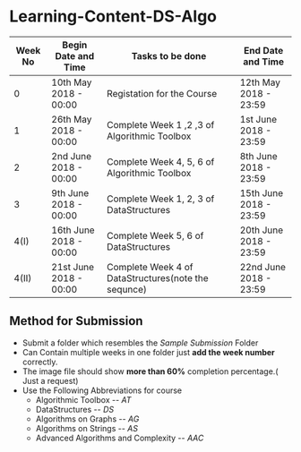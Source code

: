 # Learning-Content-DS-Algo

|Week No  |Begin Date and Time            |Tasks to be done                                     |End Date and Time      |
|---------|-------------------------------|-----------------------------------------------------|-------------------    |
|0        |10th May 2018 - 00:00          |Registation for the Course                           |12th May 2018 - 23:59  |
|1        |26th May 2018 - 00:00          |Complete Week 1 ,2 ,3 of Algorithmic Toolbox         |1st June 2018 - 23:59  |
|2        |2nd June 2018 - 00:00          |Complete Week 4, 5, 6 of Algorithmic Toolbox         |8th June 2018 - 23:59  |
|3        |9th June 2018 - 00:00          |Complete Week 1, 2, 3 of DataStructures              |15th June 2018 - 23:59 |
|4(I)     |16th June 2018 - 00:00         |Complete Week 5, 6 of DataStructures                 |20th June 2018 - 23:59 |
|4(II)    |21st June 2018 - 00:00         |Complete Week 4 of DataStructures(note the sequnce)  |22nd June 2018 - 23:59 |

## Method for Submission

- Submit a folder which resembles the *Sample Submission* Folder
- Can Contain multiple weeks in one folder just **add the week number** correctly.
- The image file should show **more than 60%** completion percentage.( Just a request)
- Use the Following Abbreviations for course
    - Algorithmic Toolbox -- *AT*
    - DataStructures -- *DS*
    - Algorithms on Graphs -- *AG*
    - Algorithms on Strings -- *AS*
    - Advanced Algorithms and Complexity -- *AAC*
